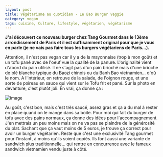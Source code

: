 ```yaml
---
layout: post
title: Végétarisme au quotidien - Le Bao Burger Veggie
category: vegan
tags: cuisine, Culture, lifestyle, végétarien, végétarisme
---
```

**J'ai découvert ce nouveau burger chez Tang Gourmet dans le 13ème arrondissement de Paris et il est suffisamment original pour que je vous en parle (je ne vais pas faire tous les burgers végétariens de Paris...).**

Attention, il n'est pas vegan car il y a de la mayonnaise (trop à mon goût) et un tofu pané avec de l'oeuf vue la qualité de la panure. L'originalité vient d'abord du pain utilisé. Il ne s'agit pas d'un pain brioché mais d'une brioche de blé blanche typique du Baozi chinois ou du Banh Bao vietnamien... d'où le nom. A l'intérieur, on retrouve de la salade, de l'oignon rouge, et une sorte de poireau en sauce qui vient sur le Tofu frit et pané. Sur la photo en devanture, c'est plutôt joli. En vrai, ça donne ça :

![image](https://filedn.eu/llqi9IBxlYouGRXYG2xlROb/img/2018/baoburger.jpg)

Au goût, c'est bon, mais c'est très saucé, assez gras et ça a du mal à rester en place quand on le mange dans sa boite. Pour moi qui fait du burger de tofu avec des pains normaux, ça donne des idées pour l'accompagnement. J'en mettrais un peu moins mais on ne va pas se plaindre de la générosité du plat. Sachant que ça vaut moins de 5 euros, je trouve ça correct pour avoir un burger végétarien. Reste que c'est une exclusivité Tang gourmet pour l'instant, à moins qu'ils soient copiés. Ils font aussi une variante de sandwich plus traditionnelle... qui rentre en concurrence avec le fameux sandwich vietnamien vendu juste à côté.
